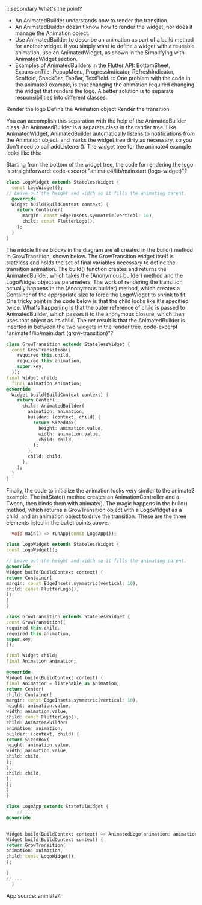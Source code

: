 :::secondary What's the point?
* An AnimatedBuilder understands how to render the transition.
* An AnimatedBuilder doesn't know how to render the widget,
  nor does it manage the Animation object.
* Use AnimatedBuilder to describe an animation as
  part of a build method for another widget.
  If you simply want to define a widget with a reusable
  animation, use an AnimatedWidget, as shown in
  the Simplifying with AnimatedWidget section.
* Examples of AnimatedBuilders in the Flutter API: BottomSheet,
  ExpansionTile, PopupMenu, ProgressIndicator,
  RefreshIndicator, Scaffold, SnackBar, TabBar,
  TextField.
:::
One problem with the code in the animate3 example,
is that changing the animation required changing the widget
that renders the logo. A better solution
is to separate responsibilities into different classes:

Render the logo
Define the Animation object
Render the transition

You can accomplish this separation with the help of the
AnimatedBuilder class. An AnimatedBuilder is a
separate class in the render tree. Like AnimatedWidget,
AnimatedBuilder automatically listens to notifications
from the Animation object, and marks the widget tree
dirty as necessary, so you don't need to call addListener().
The widget tree for the animate4
example looks like this:

Starting from the bottom of the widget tree, the code for rendering
the logo is straightforward:
code-excerpt "animate4/lib/main.dart (logo-widget)"?
```dart
class LogoWidget extends StatelessWidget {
  const LogoWidget();
// Leave out the height and width so it fills the animating parent.
  @override
  Widget build(BuildContext context) {
    return Container(
      margin: const EdgeInsets.symmetric(vertical: 10),
      child: const FlutterLogo(),
    );
  }
}
```
The middle three blocks in the diagram are all created in the
build() method in GrowTransition, shown below.
The GrowTransition widget itself is stateless and holds
the set of final variables necessary to define the transition animation.
The build() function creates and returns the AnimatedBuilder,
which takes the (Anonymous builder) method and the
LogoWidget object as parameters. The work of rendering the
transition actually happens in the (Anonymous builder)
method, which creates a Container of the appropriate size
to force the LogoWidget to shrink to fit.
One tricky point in the code below is that the child looks
like it's specified twice. What's happening is that the
outer reference of child is passed to AnimatedBuilder,
which passes it to the anonymous closure, which then uses
that object as its child. The net result is that the
AnimatedBuilder is inserted in between the two widgets
in the render tree.
code-excerpt "animate4/lib/main.dart (grow-transition)"?
```dart
class GrowTransition extends StatelessWidget {
  const GrowTransition({
    required this.child,
    required this.animation,
    super.key,
  });
final Widget child;
  final Animation animation;
@override
  Widget build(BuildContext context) {
    return Center(
      child: AnimatedBuilder(
        animation: animation,
        builder: (context, child) {
          return SizedBox(
            height: animation.value,
            width: animation.value,
            child: child,
          );
        },
        child: child,
      ),
    );
  }
}
```
Finally, the code to initialize the animation looks very
similar to the animate2 example. The initState()
method creates an AnimationController and a Tween,
then binds them with animate(). The magic happens in
the build() method, which returns a GrowTransition
object with a LogoWidget as a child, and an animation object to
drive the transition. These are the three elements listed
in the bullet points above.
```dart diff
  void main() => runApp(const LogoApp());

class LogoWidget extends StatelessWidget {
const LogoWidget();

// Leave out the height and width so it fills the animating parent.
@override
Widget build(BuildContext context) {
return Container(
margin: const EdgeInsets.symmetric(vertical: 10),
child: const FlutterLogo(),
);
}
}

class GrowTransition extends StatelessWidget {
const GrowTransition({
required this.child,
required this.animation,
super.key,
});

final Widget child;
final Animation animation;

@override
Widget build(BuildContext context) {
final animation = listenable as Animation;
return Center(
child: Container(
margin: const EdgeInsets.symmetric(vertical: 10),
height: animation.value,
width: animation.value,
child: const FlutterLogo(),
child: AnimatedBuilder(
animation: animation,
builder: (context, child) {
return SizedBox(
height: animation.value,
width: animation.value,
child: child,
);
},
child: child,
),
);
}
}

class LogoApp extends StatefulWidget {
    // ...
@override


Widget build(BuildContext context) => AnimatedLogo(animation: animation);
Widget build(BuildContext context) {
return GrowTransition(
animation: animation,
child: const LogoWidget(),
);

}
// ...
  }
```


App source: animate4
